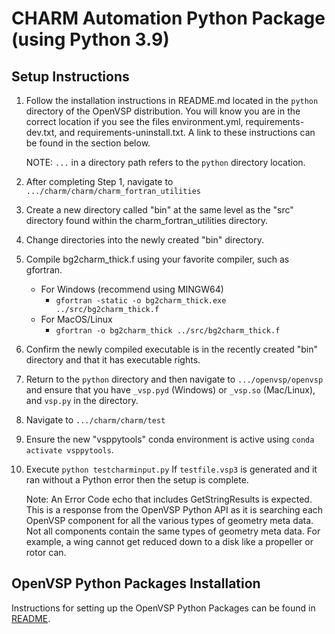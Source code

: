 # CHARM Automation Python Package (using Python 3.9)

## Setup Instructions

1. Follow the installation instructions in README.md located in the `python`
directory of the OpenVSP distribution.  You will know you are in the correct
location if you see the files environment.yml, requirements-dev.txt, and
requirements-uninstall.txt.  A link to these instructions can be found in the
section below.

	NOTE: `...` in a directory path refers to the `python` directory location.

2. After completing Step 1, navigate to
`.../charm/charm/charm_fortran_utilities`

3. Create a new directory called "bin" at the same level as the "src" directory
found within the charm_fortran_utilities directory.

4. Change directories into the newly created "bin" directory.

5. Compile bg2charm_thick.f using your favorite compiler, such as gfortran.
	- For Windows (recommend using MINGW64)
	  - `gfortran -static -o bg2charm_thick.exe ../src/bg2charm_thick.f`
	- For MacOS/Linux
	  - `gfortran -o bg2charm_thick ../src/bg2charm_thick.f`

6. Confirm the newly compiled executable is in the recently created "bin" directory
and that it has executable rights.

7. Return to the `python` directory and then navigate to `.../openvsp/openvsp` and
ensure that you have `_vsp.pyd` (Windows) or `_vsp.so` (Mac/Linux), and `vsp.py`
in the directory.

8. Navigate to `.../charm/charm/test`

9. Ensure the new "vsppytools" conda environment is active using `conda activate
vsppytools`.

10. Execute `python testcharminput.py` If `testfile.vsp3` is generated
and it ran without a Python error then the setup is complete.

       Note: An Error Code echo that includes GetStringResults is expected.  This is
       a response from the OpenVSP Python API as it is searching each OpenVSP component
       for all the various types of geometry meta data.  Not all components contain the
       same types of geometry meta data.  For example, a wing cannot get reduced down to
       a disk like a propeller or rotor can.

## OpenVSP Python Packages Installation

Instructions for setting up the OpenVSP Python Packages can be found in
[README](../README.md).
